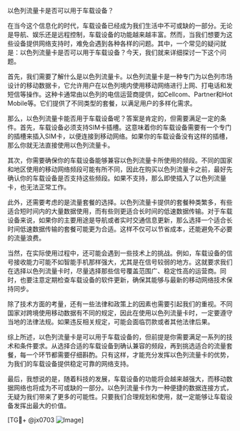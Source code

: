 以色列流量卡是否可以用于车载设备？

在当今这个信息化的时代，车载设备已经成为我们生活中不可或缺的一部分。无论是导航、娱乐还是远程控制，车载设备的功能越来越丰富。然而，当我们想要为这些设备提供网络支持时，难免会遇到各种各样的问题。其中，一个常见的疑问就是：以色列流量卡是否可以用于车载设备？今天，我们就来详细探讨一下这个问题。

首先，我们需要了解什么是以色列流量卡。以色列流量卡是一种专门为以色列市场设计的移动数据卡，它允许用户在以色列境内使用移动网络进行上网、打电话和发短信等操作。这种卡通常由以色列的电信运营商提供，如Cellcom、Partner和Hot Mobile等。它们提供了不同类型的套餐，以满足用户的多样化需求。

那么，以色列流量卡能否用于车载设备呢？答案是肯定的，但需要满足一定的条件。首先，车载设备必须支持SIM卡插槽。这意味着你的车载设备需要有一个专门的插槽来插入SIM卡，以便连接到移动网络。如果你的车载设备没有这样的插槽，那么你就无法直接使用以色列流量卡。

其次，你需要确保你的车载设备能够兼容以色列流量卡所使用的频段。不同的国家和地区使用的移动网络频段可能有所不同，因此在购买以色列流量卡之前，最好先确认你的车载设备是否支持这些频段。如果不支持，那么即使插入了以色列流量卡，也无法正常工作。

此外，还需要考虑的是流量套餐的选择。以色列流量卡提供的套餐种类繁多，有些适合短时间内的大量数据使用，而有些则更适合长时间的低速数据传输。对于车载设备来说，如果你的主要用途是导航或者实时交通信息更新，那么选择一个适合长时间低速数据传输的套餐可能更为合适。这样不仅可以节省成本，还能避免不必要的流量浪费。

当然，在实际使用过程中，还可能会遇到一些技术上的挑战。例如，车载设备的信号接收能力可能不如智能手机那样强大，尤其是在信号较弱的地方。这就要求我们在选择以色列流量卡时，尽量选择那些信号覆盖范围广、稳定性高的运营商。同时，也要注意定期检查车载设备的软件更新，确保其能够与最新的移动网络技术保持同步。

除了技术方面的考量，还有一些法律和政策上的因素也需要引起我们的重视。不同国家对跨境使用移动数据有不同的规定，因此在使用以色列流量卡时，一定要遵守当地的法律法规。如果违反相关规定，可能会面临罚款或者其他法律后果。

综上所述，以色列流量卡是可以用于车载设备的，但前提是你需要满足一系列的技术和条件要求。从选择合适的车载设备到确认兼容的频段，再到挑选适合的流量套餐，每一个环节都需要仔细斟酌。只有这样，才能充分发挥以色列流量卡的优势，为我们的车载设备提供稳定可靠的网络支持。

最后，我想说的是，随着科技的发展，车载设备的功能将会越来越强大，而移动数据网络也将成为不可或缺的一部分。以色列流量卡作为一种便捷的数据连接方式，无疑为我们带来了更多的可能性。只要我们合理规划和使用，就一定能够让车载设备发挥出最大的价值。

[TG💪+ @jx0703 ![Image](https://github.com/user-attachments/assets/dbca1d08-cadb-493c-b0ec-ad6f7a83f270)]